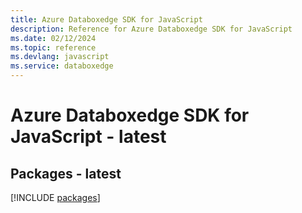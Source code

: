 ```yaml
---
title: Azure Databoxedge SDK for JavaScript
description: Reference for Azure Databoxedge SDK for JavaScript
ms.date: 02/12/2024
ms.topic: reference
ms.devlang: javascript
ms.service: databoxedge
---
```

# Azure Databoxedge SDK for JavaScript - latest
## Packages - latest
[!INCLUDE [packages](databoxedge-index.md)]